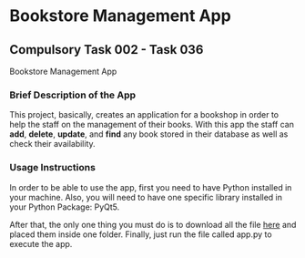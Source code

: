 # Bookstore Management App
## Compulsory Task 002 - Task 036

Bookstore Management App

### **Brief Description of the App**

This project, basically, creates an application for a bookshop in order to help the staff on the management of their books. 
With this app the staff can **add**, **delete**, **update**, and **find** any book stored in their database as well as check their availability.

### **Usage Instructions**

In order to be able to use the app, first you need to have Python installed in your machine.
Also, you will need to have one specific library installed in your Python Package: PyQt5.

After that, the only one thing you must do is to download all the file [here](https://github.com/miguelciancio/finalCapstone) and placed them inside one folder.
Finally, just run the file called app.py to execute the app.

